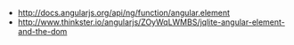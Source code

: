 * http://docs.angularjs.org/api/ng/function/angular.element
* http://www.thinkster.io/angularjs/ZOyWqLWMBS/jqlite-angular-element-and-the-dom
